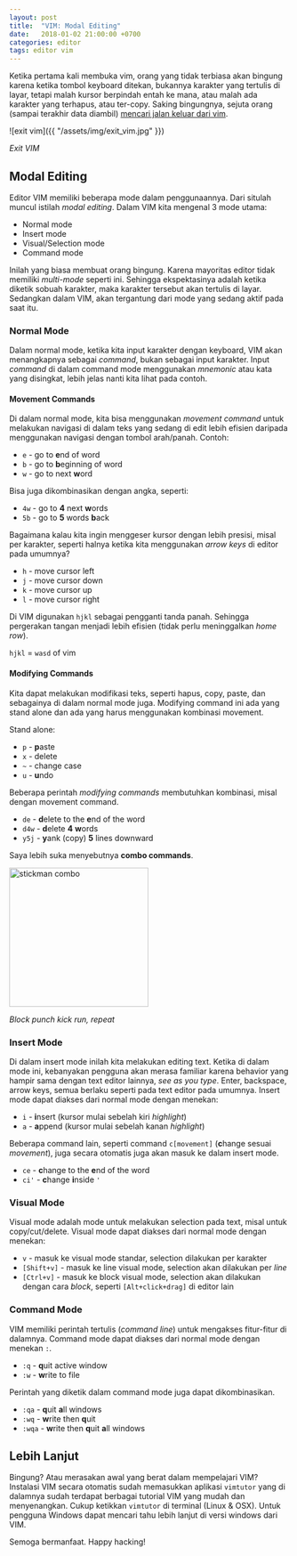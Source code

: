 ```yaml
---
layout: post
title:  "VIM: Modal Editing"
date:   2018-01-02 21:00:00 +0700
categories: editor
tags: editor vim
---
```


Ketika pertama kali membuka vim, orang yang tidak terbiasa akan bingung karena ketika tombol keyboard ditekan, bukannya karakter yang tertulis di layar, tetapi malah kursor berpindah entah ke mana, atau malah ada karakter yang terhapus, atau ter-copy. Saking bingungnya, sejuta orang (sampai terakhir data diambil) [mencari jalan keluar dari vim](https://stackoverflow.blog/2017/05/23/stack-overflow-helping-one-million-developers-exit-vim/).

![exit vim]({{ "/assets/img/exit_vim.jpg" }})

*Exit VIM*

## Modal Editing

Editor VIM memiliki beberapa mode dalam penggunaannya. Dari situlah muncul istilah _modal editing_. Dalam VIM kita mengenal 3 mode utama:

* Normal mode
* Insert mode
* Visual/Selection mode
* Command mode

Inilah yang biasa membuat orang bingung. Karena mayoritas editor tidak memiliki _multi-mode_ seperti ini. Sehingga ekspektasinya adalah ketika diketik sobuah karakter, maka karakter tersebut akan tertulis di layar. Sedangkan dalam VIM, akan tergantung dari mode yang sedang aktif pada saat itu.

### Normal Mode

Dalam normal mode, ketika kita input karakter dengan keyboard, VIM akan menangkapnya sebagai _command_, bukan sebagai input karakter. Input _command_ di dalam command mode menggunakan _mnemonic_ atau kata yang disingkat, lebih jelas nanti kita lihat pada contoh.

#### Movement Commands

Di dalam normal mode, kita bisa menggunakan _movement command_ untuk melakukan navigasi di dalam teks yang sedang di edit lebih efisien daripada menggunakan navigasi dengan tombol arah/panah. Contoh:

* `e` - go to **e**nd of word
* `b` - go to **b**eginning of word
* `w` - go to next **w**ord

Bisa juga dikombinasikan dengan angka, seperti:

* `4w` - go to **4** next **w**ords
* `5b` - go to **5** words **b**ack

Bagaimana kalau kita ingin menggeser kursor dengan lebih presisi, misal per karakter, seperti halnya ketika kita menggunakan _arrow keys_ di editor pada umumnya?

* `h` - move cursor left
* `j` - move cursor down
* `k` - move cursor up
* `l` - move cursor right

Di VIM digunakan `hjkl` sebagai pengganti tanda panah. Sehingga pergerakan tangan menjadi lebih efisien (tidak perlu meninggalkan _home row_).

`hjkl` = `wasd` of vim

#### Modifying Commands

Kita dapat melakukan modifikasi teks, seperti hapus, copy, paste, dan sebagainya di dalam normal mode juga. Modifying command ini ada yang stand alone dan ada yang harus menggunakan kombinasi movement.

Stand alone:

* `p` - **p**aste
* `x` - delete
* `~` - change case
* `u` - **u**ndo

Beberapa perintah _modifying commands_ membutuhkan kombinasi, misal dengan movement command.

* `de` - **d**elete to the **e**nd of the word
* `d4w` - **d**elete **4** **w**ords
* `y5j` - **y**ank (copy) **5** lines downward

Saya lebih suka menyebutnya **combo commands**.

<img src="http://darkdemon.org/user-files/37704/1352017312.gif" alt="stickman combo" style="height: 250px;"/>

*Block punch kick run, repeat*

### Insert Mode

Di dalam insert mode inilah kita melakukan editing text. Ketika di dalam mode ini, kebanyakan pengguna akan merasa familiar karena behavior yang hampir sama dengan text editor lainnya, _see as you type_. Enter, backspace, arrow keys, semua berlaku seperti pada text editor pada umumnya. Insert mode dapat diakses dari normal mode dengan menekan:

* `i` - **i**nsert (kursor mulai sebelah kiri _highlight_)
* `a` - **a**ppend (kursor mulai sebelah kanan _highlight_)

Beberapa command lain, seperti command `c[movement]` (**c**hange sesuai _movement_), juga secara otomatis juga akan masuk ke dalam insert mode.

* `ce` - **c**hange to the **e**nd of the word
* `ci'` - **c**hange **i**nside `'`

### Visual Mode

Visual mode adalah mode untuk melakukan selection pada text, misal untuk copy/cut/delete. Visual mode dapat diakses dari normal mode dengan menekan:

* `v` - masuk ke visual mode standar, selection dilakukan per karakter
* `[Shift+v]` - masuk ke line visual mode, selection akan dilakukan per _line_
* `[Ctrl+v]` - masuk ke block visual mode, selection akan dilakukan dengan cara _block_, seperti `[Alt+click+drag]` di editor lain

### Command Mode

VIM memiliki perintah tertulis (_command line_) untuk mengakses fitur-fitur di dalamnya. Command mode dapat diakses dari normal mode dengan menekan `:`.

* `:q` - **q**uit active window
* `:w` - **w**rite to file

Perintah yang diketik dalam command mode juga dapat dikombinasikan.

* `:qa` - **q**uit **a**ll windows
* `:wq` - **w**rite then **q**uit
* `:wqa` - **w**rite then **q**uit **a**ll windows

## Lebih Lanjut

Bingung? Atau merasakan awal yang berat dalam mempelajari VIM? Instalasi VIM secara otomatis sudah memasukkan aplikasi `vimtutor` yang di dalamnya sudah terdapat berbagai tutorial VIM yang mudah dan menyenangkan. Cukup ketikkan `vimtutor` di terminal (Linux & OSX). Untuk pengguna Windows dapat mencari tahu lebih lanjut di versi windows dari VIM.

Semoga bermanfaat. Happy hacking!
